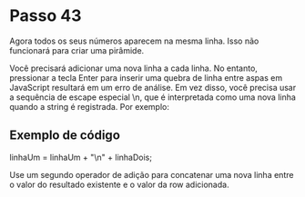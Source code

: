 # Passo 43

Agora todos os seus números aparecem na mesma linha. Isso não funcionará para criar uma pirâmide.

Você precisará adicionar uma nova linha a cada linha. No entanto, pressionar a tecla Enter para inserir uma quebra de linha entre aspas em JavaScript resultará em um erro de análise. Em vez disso, você precisa usar a sequência de escape especial \n, que é interpretada como uma nova linha quando a string é registrada. Por exemplo:

## Exemplo de código

linhaUm = linhaUm + "\n" + linhaDois;

Use um segundo operador de adição para concatenar uma nova linha entre o valor do resultado existente e o valor da row adicionada.
